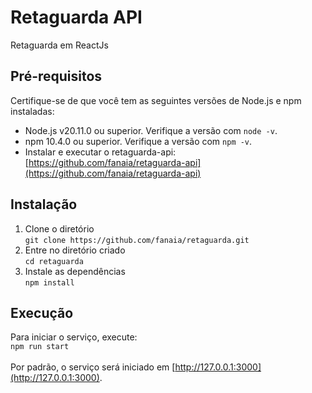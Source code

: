 # Retaguarda API
Retaguarda em ReactJs

## Pré-requisitos
Certifique-se de que você tem as seguintes versões de Node.js e npm instaladas:

- Node.js v20.11.0 ou superior. Verifique a versão com `node -v`.
- npm 10.4.0 ou superior. Verifique a versão com `npm -v`.
- Instalar e executar o retaguarda-api: [https://github.com/fanaia/retaguarda-api](https://github.com/fanaia/retaguarda-api)


## Instalação
1. Clone o diretório \
`git clone https://github.com/fanaia/retaguarda.git`
2. Entre no diretório criado \
`cd retaguarda` 
3. Instale as dependências \
`npm install`

## Execução
Para iniciar o serviço, execute: \
`npm run start` \
\
Por padrão, o serviço será iniciado em [http://127.0.0.1:3000](http://127.0.0.1:3000).